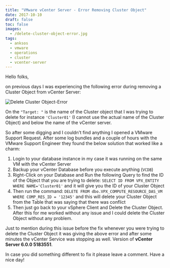 ```yaml
---
title: "VMware vCenter Server - Error Removing Cluster Object"
date: 2017-10-10
draft: false
toc: false
images:
  - /delete-cluster-object-error.jpg
tags:
  - anksos
  - vmware
  - operations
  - cluster
  - vcenter-server
---
```


Hello folks,

on previous days I was experiencing the following error during removing a Cluster Object from vCenter Server:

![Delete Cluster Object-Error](/delete-cluster-object-error.jpg)

On the `"Target: "` is the name of the Cluster object that I was trying to delete for instance `'Cluster01'` (I cannot use the actual name of the Cluster Object) and below the name of the vCenter server.

So after some digging and I couldn't find anything I opened a VMware Support Request. After some log bundles and a couple of hours with the VMware Support Engineer they found the below solution that worked like a charm:

1. Login to your database instance in my case it was running on the same VM with the vCenter Server
1. Backup your vCenter Database before you execute anything (`VCDB`)
1. Right-Click on your Database and Run the following Query to find the ID of the Object that you are trying to delete: `SELECT ID FROM VPX_ENTITY WHERE NAME='Cluster01'` and it will give you the ID of your Cluster Object
1. Then run the command: `DELETE FROM dbo.VPX_COMPUTE_RESOURCE_DAS_VM WHERE COMP_RES_ID = '12345'` and this will delete your Cluster Object from the Table that was saying that there was conflict
1. Then just go back to your vSphere Client and Delete the Cluster Object. After this for me worked without any issue and I could delete the Cluster Object without any problem.

Just to mention during this issue before the fix whenever you were trying to delete the Cluster Object it was giving the above error and after some minutes the vCenter Service was stopping as well. Version of **vCenter Server 6.0.0 5183551**.

In case you did something different to fix it please leave a comment. Have a nice day!
